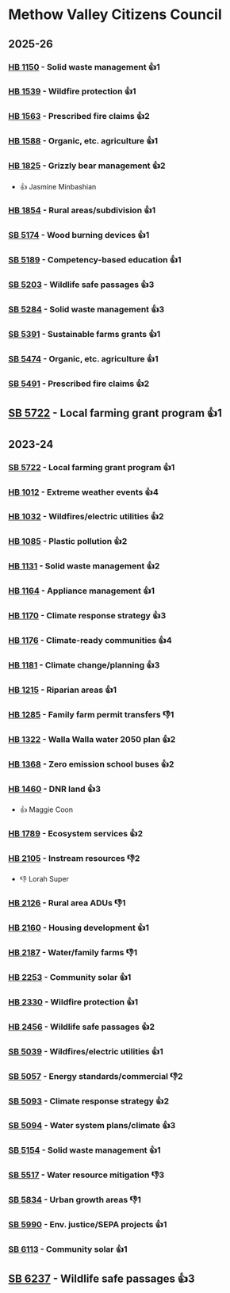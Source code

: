 # Methow Valley Citizens Council
## 2025-26

### [HB 1150](/bill/2025-26/hb/1150/) - Solid waste management 👍1  

### [HB 1539](/bill/2025-26/hb/1539/) - Wildfire protection 👍1  

### [HB 1563](/bill/2025-26/hb/1563/) - Prescribed fire claims 👍2  

### [HB 1588](/bill/2025-26/hb/1588/) - Organic, etc. agriculture 👍1  

### [HB 1825](/bill/2025-26/hb/1825/) - Grizzly bear management 👍2  
* 👍 Jasmine Minbashian

### [HB 1854](/bill/2025-26/hb/1854/) - Rural areas/subdivision 👍1  

### [SB 5174](/bill/2025-26/sb/5174/) - Wood burning devices 👍1  

### [SB 5189](/bill/2025-26/sb/5189/) - Competency-based education 👍1  

### [SB 5203](/bill/2025-26/sb/5203/) - Wildlife safe passages 👍3  

### [SB 5284](/bill/2025-26/sb/5284/) - Solid waste management 👍3  

### [SB 5391](/bill/2025-26/sb/5391/) - Sustainable farms grants 👍1  

### [SB 5474](/bill/2025-26/sb/5474/) - Organic, etc. agriculture 👍1  

### [SB 5491](/bill/2025-26/sb/5491/) - Prescribed fire claims 👍2  

## [SB 5722](/bill/2025-26/sb/5722/) - Local farming grant program 👍1  

## 2023-24

### [SB 5722](/bill/2023-24/sb/5722/) - Local farming grant program 👍1  

### [HB 1012](/bill/2023-24/hb/1012/) - Extreme weather events 👍4  

### [HB 1032](/bill/2023-24/hb/1032/) - Wildfires/electric utilities 👍2  

### [HB 1085](/bill/2023-24/hb/1085/) - Plastic pollution 👍2  

### [HB 1131](/bill/2023-24/hb/1131/) - Solid waste management 👍2  

### [HB 1164](/bill/2023-24/hb/1164/) - Appliance management 👍1  

### [HB 1170](/bill/2023-24/hb/1170/) - Climate response strategy 👍3  

### [HB 1176](/bill/2023-24/hb/1176/) - Climate-ready communities 👍4  

### [HB 1181](/bill/2023-24/hb/1181/) - Climate change/planning 👍3  

### [HB 1215](/bill/2023-24/hb/1215/) - Riparian areas 👍1  

### [HB 1285](/bill/2023-24/hb/1285/) - Family farm permit transfers  👎1 

### [HB 1322](/bill/2023-24/hb/1322/) - Walla Walla water 2050 plan 👍2  

### [HB 1368](/bill/2023-24/hb/1368/) - Zero emission school buses 👍2  

### [HB 1460](/bill/2023-24/hb/1460/) - DNR land 👍3  
* 👍 Maggie Coon

### [HB 1789](/bill/2023-24/hb/1789/) - Ecosystem services 👍2  

### [HB 2105](/bill/2023-24/hb/2105/) - Instream resources  👎2 
* 👎 Lorah Super

### [HB 2126](/bill/2023-24/hb/2126/) - Rural area ADUs  👎1 

### [HB 2160](/bill/2023-24/hb/2160/) - Housing development 👍1  

### [HB 2187](/bill/2023-24/hb/2187/) - Water/family farms  👎1 

### [HB 2253](/bill/2023-24/hb/2253/) - Community solar 👍1  

### [HB 2330](/bill/2023-24/hb/2330/) - Wildfire protection 👍1  

### [HB 2456](/bill/2023-24/hb/2456/) - Wildlife safe passages 👍2  

### [SB 5039](/bill/2023-24/sb/5039/) - Wildfires/electric utilities 👍1  

### [SB 5057](/bill/2023-24/sb/5057/) - Energy standards/commercial  👎2 

### [SB 5093](/bill/2023-24/sb/5093/) - Climate response strategy 👍2  

### [SB 5094](/bill/2023-24/sb/5094/) - Water system plans/climate 👍3  

### [SB 5154](/bill/2023-24/sb/5154/) - Solid waste management 👍1  

### [SB 5517](/bill/2023-24/sb/5517/) - Water resource mitigation  👎3 

### [SB 5834](/bill/2023-24/sb/5834/) - Urban growth areas  👎1 

### [SB 5990](/bill/2023-24/sb/5990/) - Env. justice/SEPA projects 👍1  

### [SB 6113](/bill/2023-24/sb/6113/) - Community solar 👍1  

## [SB 6237](/bill/2023-24/sb/6237/) - Wildlife safe passages 👍3  
